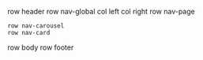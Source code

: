 row header
    row nav-global
        col left
        col right
    row nav-page
        
    row nav-carousel
    row nav-card
row body
row footer